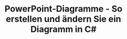 ---
title: PowerPoint-Diagramme - So erstellen und ändern Sie ein Diagramm in C#
linktitle: PowerPoint-Diagramme
type: docs
weight: 70
url: /net/powerpoint-charts/
---